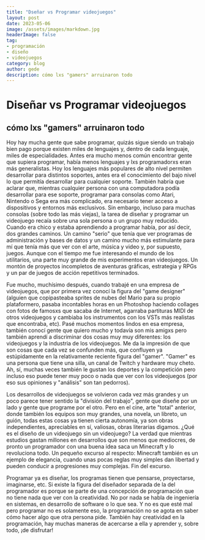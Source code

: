```yaml
---
title: "Dseñar vs Programar videojuegos"
layout: post
date: 2023-05-06
image: /assets/images/markdown.jpg
headerImage: false
tag:
- programación
- diseño
- videojuegos
category: blog
author: gede
description: cómo lxs "gamers" arruinaron todo
---
```

# Diseñar vs Programar videojuegos
## cómo lxs "gamers" arruinaron todo

Hoy hay mucha gente que sabe programar, quizás sigue siendo un trabajo bien pago porque existen miles de lenguajes y, dentro de cada lenguaje, miles de especialidades. Antes era mucho menos común encontrar gente que supiera programar, había menos lenguajes y lxs programadorxs eran más generalistas. Hoy los lenguajes más populares de alto nivel permiten desarrollar para distintos soportes, antes era el conocimiento del bajo nivel lo que permitía desarrollar para cualquier soporte. También habría que aclarar que, mientras cualquier persona con una computadora podía desarrollar para ese soporte, programar para consolas como Atari, Nintendo o Sega era más complicado, era necesario tener acceso a dispositivos y entornos más exclusivos. Sin embargo, incluso para muchas consolas (sobre todo las más viejas), la tarea de diseñar y programar un videojuego recaía sobre una sola persona o un grupo muy reducido. Cuando era chico y estaba aprendiendo a programar había, por así decir, dos grandes caminos. Un camino "serio" que tenía que ver programas de administración y bases de datos y un camino mucho más estimulante para mí que tenía más que ver con el arte, música y video y, por supuesto, juegos. Aunque con el tiempo me fue interesando el mundo de los utilitarios, una parte muy grande de mis experimentos eran videojuegos. Un montón de proyectos incompletos de aventuras gráficas, estrategia y RPGs y un par de juegos de acción repetitivos terminados. 

Fue mucho, muchísimo después, cuando trabajé en una empresa de videojuegos, que por primera vez conocí la figura del "game designer" (alguien que copipasteaba sprites de nubes del Mario para su propio plataformero, pasaba incontables horas en un Photoshop haciendo collages con fotos de famosxs que sacaba de Internet, agarraba partituras MIDI de otros videojuegos y cambiaba los instrumentos con los VSTs más realistas que encontraba, etc). Pasé muchos momentos lindos en esa empresa, también conocí gente que quiero mucho y todavía son mis amigxs pero también aprendí a discriminar dos cosas muy muy diferentes: los videojuegos y la industria de los videojuegos. Me da la impresión de que son cosas que cada vez se confunden más, que confluyen ya estúpidamente en la relativamente reciente figura del "gamer". "Gamer" es una persona que tiene una silla, un canal de Twitch y hardware muy cheto. Ah, sí, muchas veces también le gustan los deportes y la competición pero incluso eso puede tener muy poco o nada que ver con los videojuegos (por eso sus opiniones y "análisis" son tan pedorros).

Los desarrollos de videojuegos se volvieron cada vez más grandes y un poco parece tener sentido la "división del trabajo", gente que diseñe por un lado y gente que programe por el otro. Pero en el cine, arte "total" anterior, donde también los equipos son muy grandes, una novela, un libreto, un guión, todas estas cosas ya tienen cierta autonomía, ya son obras independientes, apreciables en sí, valiosas, obras literarias digamos. ¿Qué es el diseño de un videojuego sin un videojuego? La verdad que mientras estudios gastan millones en desarrollos que son menos que mediocres, de pronto un programador con una buena idea saca un Minecraft y lo revoluciona todo. Un pequeño excurso al respecto: Minecraft también es un ejemplo de elegancia, cuando unas pocas reglas muy simples dan libertad y pueden conducir a progresiones muy complejas. Fin del excurso.

Programar ya es diseñar, los programas tienen que pensarse, proyectarse, imaginarse, etc. Si existe la figura del diseñador separada de la del programador es porque se parte de una concepción de programación que no tiene nada que ver con la creatividad. No por nada se habla de ingeniería en sistemas, en desarrollo de software o lo que sea. Y no es que esté mal pero programar no es solamente eso, la programación no se agota en saber cómo hacer algo que otra persona pide. También hay creatividad en la programación, hay muchas maneras de acercarse a ella y aprender y, sobre todo, ¡de disfrutar!
